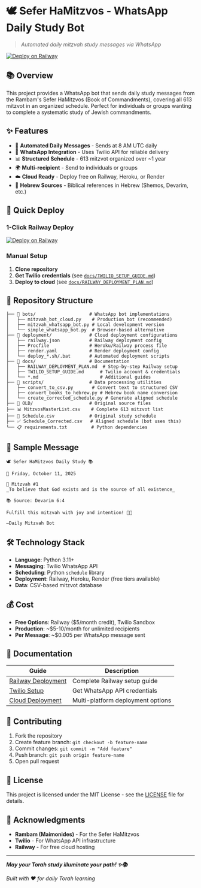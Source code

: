 # 🕊️ Sefer HaMitzvos - WhatsApp Daily Study Bot

> *Automated daily mitzvah study messages via WhatsApp*

[![Deploy on Railway](https://railway.app/button.svg)](https://railway.app/new/template?template=https://github.com/Nerotas/Sefer-HaMitzvos)

## 📚 **Overview**

This project provides a WhatsApp bot that sends daily study messages from the Rambam's Sefer HaMitzvos (Book of Commandments), covering all 613 mitzvot in an organized schedule. Perfect for individuals or groups wanting to complete a systematic study of Jewish commandments.

## ✨ **Features**

- 🤖 **Automated Daily Messages** - Sends at 8 AM UTC daily
- 📱 **WhatsApp Integration** - Uses Twilio API for reliable delivery  
- 📊 **Structured Schedule** - 613 mitzvot organized over ~1 year
- 🌍 **Multi-recipient** - Send to individuals or groups
- ☁️ **Cloud Ready** - Deploy free on Railway, Heroku, or Render
- 📖 **Hebrew Sources** - Biblical references in Hebrew (Shemos, Devarim, etc.)

## 🚀 **Quick Deploy**

### **1-Click Railway Deploy**
[![Deploy on Railway](https://railway.app/button.svg)](https://railway.app/new/template?template=https://github.com/Nerotas/Sefer-HaMitzvos)

### **Manual Setup**
1. **Clone repository**
2. **Get Twilio credentials** (see [`docs/TWILIO_SETUP_GUIDE.md`](docs/TWILIO_SETUP_GUIDE.md))
3. **Deploy to cloud** (see [`docs/RAILWAY_DEPLOYMENT_PLAN.md`](docs/RAILWAY_DEPLOYMENT_PLAN.md))

## 📂 **Repository Structure**

```
├── 📁 bots/                    # WhatsApp bot implementations
│   ├── mitzvah_bot_cloud.py    # Production bot (recommended)
│   ├── mitzvah_whatsapp_bot.py # Local development version
│   └── simple_whatsapp_bot.py  # Browser-based alternative
├── 📁 deployment/              # Cloud deployment configurations
│   ├── railway.json           # Railway deployment config
│   ├── Procfile               # Heroku/Railway process file
│   ├── render.yaml            # Render deployment config
│   └── deploy_*.sh/.bat       # Automated deployment scripts
├── 📁 docs/                    # Documentation
│   ├── RAILWAY_DEPLOYMENT_PLAN.md  # Step-by-step Railway setup
│   ├── TWILIO_SETUP_GUIDE.md      # Twilio account & credentials
│   └── *.md                       # Additional guides
├── 📁 scripts/                 # Data processing utilities
│   ├── convert_to_csv.py       # Convert text to structured CSV
│   ├── convert_books_to_hebrew.py # Hebrew book name conversion
│   └── create_corrected_schedule.py # Generate aligned schedule
├── 📁 OLD/                     # Original source files
├── 📊 MitzvosMasterList.csv    # Complete 613 mitzvot list
├── 📅 Schedule.csv             # Original study schedule  
├── ✅ Schedule_Corrected.csv   # Aligned schedule (bot uses this)
└── 📋 requirements.txt         # Python dependencies
```

## 💬 **Sample Message**

```
🕊️ Sefer HaMitzvos Daily Study 📚

📅 Friday, October 11, 2025

🔢 Mitzvah #1
_To believe that God exists and is the source of all existence_

📚 Source: Devarim 6:4

Fulfill this mitzvah with joy and intention! 💫🙏

—Daily Mitzvah Bot
```

## 🛠️ **Technology Stack**

- **Language**: Python 3.11+
- **Messaging**: Twilio WhatsApp API
- **Scheduling**: Python `schedule` library
- **Deployment**: Railway, Heroku, Render (free tiers available)
- **Data**: CSV-based mitzvot database

## 💰 **Cost**

- **Free Options**: Railway ($5/month credit), Twilio Sandbox
- **Production**: ~$5-10/month for unlimited recipients
- **Per Message**: ~$0.005 per WhatsApp message sent

## 📖 **Documentation**

| Guide | Description |
|-------|-------------|
| [Railway Deployment](docs/RAILWAY_DEPLOYMENT_PLAN.md) | Complete Railway setup guide |
| [Twilio Setup](docs/TWILIO_SETUP_GUIDE.md) | Get WhatsApp API credentials |
| [Cloud Deployment](docs/CLOUD_DEPLOYMENT_COMPLETE.md) | Multi-platform deployment options |

## 🤝 **Contributing**

1. Fork the repository
2. Create feature branch: `git checkout -b feature-name`
3. Commit changes: `git commit -m "Add feature"`
4. Push branch: `git push origin feature-name`
5. Open pull request

## 📜 **License**

This project is licensed under the MIT License - see the [LICENSE](LICENSE) file for details.

## 🙏 **Acknowledgments**

- **Rambam (Maimonides)** - For the Sefer HaMitzvos
- **Twilio** - For WhatsApp API infrastructure
- **Railway** - For free cloud hosting

---

***May your Torah study illuminate your path! ✨📚***

*Built with ❤️ for daily Torah learning*